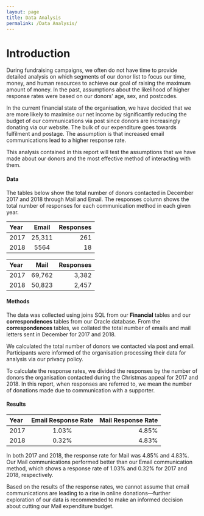 ```yaml
---
layout: page
title: Data Analysis
permalink: /Data Analysis/
---
```


# Introduction
During fundraising campaigns, we often do not have time to provide detailed analysis on which segments of our donor list to focus our time, money, and human resources to achieve our goal of raising the maximum amount of money. In the past, assumptions about the likelihood of higher response rates were based on our donors' age, sex, and postcodes. 

In the current financial state of the organisation, we have decided that we are more likely to maximise our net income by significantly reducing the budget of our communications via post since donors are increasingly donating via our website. The bulk of our expenditure goes towards fulfilment and postage. The assumption is that increased email communications lead to a higher response rate. 

This analysis contained in this report will test the assumptions that we have made about our donors and the most effective method of interacting with them. 

#### Data

The tables below show the total number of donors contacted in December 2017 and 2018 through Mail and Email.  The responses column shows the total number of responses for each communication method in each given year.  

| Year | Email | Responses   |
| :---        |    :----:   |          ---: |
| 2017      | 25,311       | 261   |
| 2018   | 5564       | 18     |




| Year      | Mail | Responses     |
| :---        |    :----:   |          ---: |
| 2017      | 69,762       | 3,382  |
| 2018   | 50,823        | 2,457      |


#### Methods

The data was collected using joins SQL  from our **Financial** tables and our **correspondences** tables from our Oracle database. From the **correspondences** tables, we collated the total number of emails and mail letters sent in December for 2017 and 2018. 

We calculated the total number of donors we contacted via post and email. Participants were informed of the organisation processing their data for analysis via our privacy policy. 

To calculate the response rates, we divided the responses by the number of donors the organisation contacted during the Christmas appeal for 2017 and 2018. In this report, when responses are referred to, we mean the number of donations made due to communication with a supporter. 

#### Results 

| Year      | Email Response Rate | Mail Response Rate     |
| :---        |    :----:   |          ---: |
| 2017      | 1.03%       | 4.85%   |
| 2018   | 0.32%       | 4.83%      |


In both 2017 and 2018, the response rate for Mail was 4.85% and 4.83%. Our Mail communications performed better than our Email communication method, which shows a response rate of 1.03% and 0.32% for 2017 and 2018, respectively.

Based on the results of the response rates, we cannot assume that email communications are leading to a rise in online donations—further exploration of our data is recommended to make an informed decision about cutting our Mail expenditure budget.  
